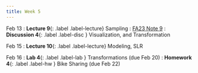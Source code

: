 ```yaml
---
title: Week 5
---
```


Feb 13
: **Lecture 9**{: .label .label-lecture} Sampling
    : [FA23 Note 9](https://ds100.org/fa23-course-notes/sampling/sampling.html)
: **Discussion 4**{: .label .label-disc } Visualization, and Transformation

Feb 15
: **Lecture 10**{: .label .label-lecture} Modeling, SLR


Feb 16
: **Lab 4**{: .label .label-lab } Transformations (due Feb 20)
: **Homework 4**{: .label .label-hw } Bike Sharing (due Feb 22)
